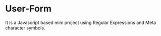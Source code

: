 # User-Form
It is a Javascript based mini project using Regular Expressions and Meta character symbols.

